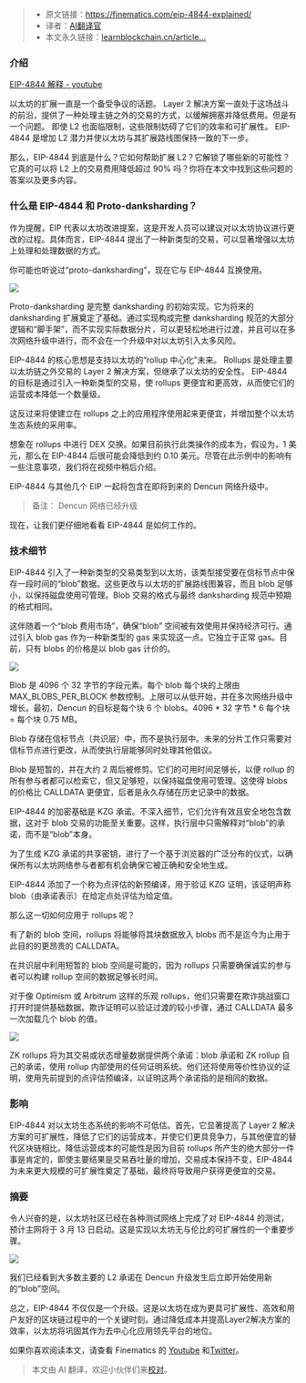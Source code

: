 
>- 原文链接：https://finematics.com/eip-4844-explained/
>- 译者：[AI翻译官](https://learnblockchain.cn/people/19584)
>- 本文永久链接：[learnblockchain.cn/article…](https://learnblockchain.cn/article/8006)
    
### 介绍


[EIP-4844 解释 - youtube ](https://youtu.be/HT9PHWloIiU)

以太坊的扩展一直是一个备受争议的话题。 Layer 2 解决方案一直处于这场战斗的前沿，提供了一种处理主链之外的交易的方式，以缓解拥塞并降低费用。但是有一个问题。 即使 L2 也面临限制，这些限制妨碍了它们的效率和可扩展性。 EIP-4844 是增加 L2 潜力并使以太坊与其扩展路线图保持一致的下一步。  

那么，EIP-4844 到底是什么？它如何帮助扩展 L2？它解锁了哪些新的可能性？它真的可以将 L2 上的交易费用降低超过 90% 吗？你将在本文中找到这些问题的答案以及更多内容。

### 什么是 EIP-4844 和 Proto-danksharding？

作为提醒，EIP 代表以太坊改进提案，这是开发人员可以建议对以太坊协议进行更改的过程。具体而言，EIP-4844 提出了一种新类型的交易，可以显著增强以太坊上处理和处理数据的方式。

你可能也听说过“proto-danksharding”，现在它与 EIP-4844 互换使用。 

![](https://img.learnblockchain.cn/pics/20240425153912.png)

Proto-danksharding 是完整 danksharding 的初始实现。它为将来的 danksharding 扩展奠定了基础。通过实现构成完整 danksharding 规范的大部分逻辑和“脚手架”，而不实现实际数据分片，可以更轻松地进行过渡，并且可以在多次网络升级中进行，而不会在一个升级中对以太坊引入太多风险。 

EIP-4844 的核心思想是支持以太坊的“rollup 中心化”未来。 Rollups 是处理主要以太坊链之外交易的 Layer 2 解决方案，但继承了以太坊的安全性。 EIP-4844 的目标是通过引入一种新类型的交易，使 rollups 更便宜和更高效，从而使它们的运营成本降低一个数量级。 

这反过来将使建立在 rollups 之上的应用程序使用起来更便宜，并增加整个以太坊生态系统的采用率。 

想象在 rollups 中进行 DEX 交换。如果目前执行此类操作的成本为，假设为，1 美元，那么在 EIP-4844 后很可能会降低到约 0.10 美元。尽管在此示例中的影响有一些注意事项，我们将在视频中稍后介绍。 

EIP-4844 与其他几个 EIP 一起将包含在即将到来的 Dencun 网络升级中。
> 备注： Dencun 网络已经升级

现在，让我们更仔细地看看 EIP-4844 是如何工作的。

### 技术细节 

EIP-4844 引入了一种新类型的交易类型到以太坊，该类型接受要在信标节点中保存一段时间的“blob”数据。这些更改与以太坊的扩展路线图兼容，而且 blob 足够小，以保持磁盘使用可管理。Blob 交易的格式与最终 danksharding 规范中预期的格式相同。 

这伴随着一个“blob 费用市场”，确保“blob” 空间被有效使用并保持经济可行。通过引入 blob gas 作为一种新类型的 gas 来实现这一点。它独立于正常 gas。目前，只有 blobs 的价格是以 blob gas 计价的。 

![](https://img.learnblockchain.cn/attachments/migrate/1714030480508)

Blob 是 4096 个 32 字节的字段元素。每个 blob 每个块的上限由 MAX\_BLOBS\_PER\_BLOCK 参数控制。上限可以从低开始，并在多次网络升级中增长。最初，Dencun 的目标是每个块 6 个 blobs。4096 \* 32 字节 \* 6 每个块 = 每个块 0.75 MB。

Blob 存储在信标节点（共识层）中，而不是执行层中。未来的分片工作只需要对信标节点进行更改，从而使执行层能够同时处理其他倡议。

Blob 是短暂的，并在大约 2 周后被修剪。它们的可用时间足够长，以便 rollup 的所有参与者都可以检索它，但又足够短，以保持磁盘使用可管理。这使得 blobs 的价格比 CALLDATA 更便宜，后者是永久存储在历史记录中的数据。 

EIP-4844 的加密基础是 KZG 承诺。不深入细节，它们允许有效且安全地包含数据，这对于 blob 交易的功能至关重要。这样，执行层中只需解释对“blob”的承诺，而不是“blob”本身。 

为了生成 KZG 承诺的共享密钥，进行了一个基于浏览器的广泛分布的仪式，以确保所有以太坊网络参与者都有机会确保它被正确和安全地生成。 

EIP-4844 添加了一个称为点评估的新预编译，用于验证 KZG 证明，该证明声称 blob（由承诺表示）在给定点处评估为给定值。 

那么这一切如何应用于 rollups 呢？ 

有了新的 blob 空间，rollups 将能够将其块数据放入 blobs 而不是迄今为止用于此目的的更昂贵的 CALLDATA。 

在共识层中利用短暂的 blob 空间是可能的，因为 rollups 只需要确保诚实的参与者可以构建 rollup 空间的数据足够长时间。 

对于像 Optimism 或 Arbitrum 这样的乐观 rollups，他们只需要在欺诈挑战窗口打开时提供基础数据。欺诈证明可以验证过渡的较小步骤，通过 CALLDATA 最多一次加载几个 blob 的值。 

![](https://img.learnblockchain.cn/attachments/migrate/1714030480509)

ZK rollups 将为其交易或状态增量数据提供两个承诺：blob 承诺和 ZK rollup 自己的承诺，使用 rollup 内部使用的任何证明系统。他们还将使用等价性协议的证明，使用先前提到的点评估预编译，以证明这两个承诺指的是相同的数据。 

### 影响 

EIP-4844 对以太坊生态系统的影响不可低估。首先，它显著提高了 Layer 2 解决方案的可扩展性，降低了它们的运营成本，并使它们更具竞争力，与其他便宜的替代区块链相比。降低运营成本的可能性是因为目前 rollups 所产生的绝大部分一件事是肯定的，即使主要结果是交易吞吐量的增加，交易成本保持不变，EIP-4844 为未来更大规模的可扩展性奠定了基础，最终将导致用户获得更便宜的交易。

### 摘要

令人兴奋的是，以太坊社区已经在各种测试网络上完成了对 EIP-4844 的测试，预计主网将于 3 月 13 日启动。这是实现以太坊无与伦比的可扩展性的一个重要步骤。

![](https://img.learnblockchain.cn/attachments/migrate/1714030480510)

我们已经看到大多数主要的 L2 承诺在 Dencun 升级发生后立即开始使用新的“blob”空间。

总之，EIP-4844 不仅仅是一个升级。这是以太坊在成为更具可扩展性、高效和用户友好的区块链过程中的一个关键时刻。通过降低成本并提高Layer2解决方案的效率，以太坊将巩固其作为去中心化应用领先平台的地位。

如果你喜欢阅读本文，请查看 Finematics 的 [Youtube](https://www.youtube.com/c/finematics) 和[Twitter](https://twitter.com/finematics)。

> 本文由 AI 翻译，欢迎小伙伴们来[校对](https://github.com/lbc-team/Pioneer/blob/master/translations/8006.md)。